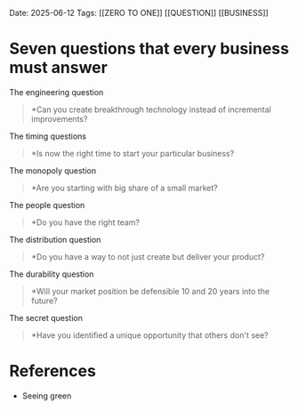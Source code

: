 Date: 2025-06-12
Tags: [[ZERO TO ONE]] [[QUESTION]]  [[BUSINESS]]

# Seven questions that every business must answer

The engineering question
> *Can you create breakthrough technology instead of incremental improvements?

The timing questions
>*Is now the right time to start your particular business?

The monopoly question
>*Are you starting with big share of a small market?

The people question
>*Do you have the right team?

The distribution question
>*Do you have a way to not just create but deliver your product?

The durability question
>*Will your market position be defensible 10 and 20 years into the future?

The secret question
>*Have you identified a unique opportunity that others don't see?
# References 
- Seeing green 